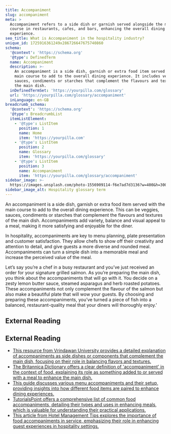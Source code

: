 ```yaml
---
title: Accompaniment
slug: accompaniment
meta: >
  Accompaniment refers to a side dish or garnish served alongside the main
  course in restaurants, cafes, and bars, enhancing the overall dining
  experience.
seo_title: What is Accompaniment in the hospitality industry?
unique_id: 1725916361249x286726647675740860
schema:
  '@context': 'https://schema.org'
  '@type': DefinedTerm
  name: Accompaniment
  description: >-
    An accompaniment is a side dish, garnish or extra food item served with the
    main course to add to the overall dining experience. It includes veggies,
    sauces, condiments or starches that complement the flavours and textures of
    the main dish.
  inDefinedTermSet: 'https://yourpilla.com/glossary'
  url: 'https://yourpilla.com/glossary/accompaniment'
  inLanguage: en-GB
breadcrumb_schema:
  '@context': 'https://schema.org'
  '@type': BreadcrumbList
  itemListElement:
    - '@type': ListItem
      position: 1
      name: Home
      item: 'https://yourpilla.com'
    - '@type': ListItem
      position: 2
      name: Glossary
      item: 'https://yourpilla.com/glossary'
    - '@type': ListItem
      position: 3
      name: Accompaniment
      item: 'https://yourpilla.com/glossary/accompaniment'
sidebar_image: >-
  https://images.unsplash.com/photo-1556909114-f6e7ad7d3136?w=400&h=300&fit=crop&auto=format
sidebar_image_alt: Hospitality glossary term
---
```


An accompaniment is a side dish, garnish or extra food item served with the main course to add to the overall dining experience. This can be veggies, sauces, condiments or starches that complement the flavours and textures of the main dish. Accompaniments add variety, balance and visual appeal to a meal, making it more satisfying and enjoyable for the diner.

In hospitality, accompaniments are key to menu planning, plate presentation and customer satisfaction. They allow chefs to show off their creativity and attention to detail, and give guests a more diverse and rounded meal. Accompaniments can turn a simple dish into a memorable meal and increase the perceived value of the meal.

Let’s say you’re a chef in a busy restaurant and you’ve just received an order for your signature grilled salmon. As you’re preparing the main dish, you think about the accompaniments that will go with it. You decide on a zesty lemon butter sauce, steamed asparagus and herb roasted potatoes. These accompaniments not only complement the flavour of the salmon but also make a beautiful plate that will wow your guests. By choosing and preparing these accompaniments, you’ve turned a piece of fish into a balanced, restaurant-quality meal that your diners will thoroughly enjoy.'

## External Reading



## External Reading

*   [This resource from Vrindawan University provides a detailed explanation of accompaniments as side dishes or components that complement the main dish, focusing on their role in balancing flavors and textures.](https://vuniversity.in/garnishes-accompaniments/)
*   [The Britannica Dictionary offers a clear definition of 'accompaniment' in the context of food, explaining its role as something added to or served with a meal to enhance the main dish.](https://www.britannica.com/dictionary/accompaniment)
*   [This guide discusses various menu accompaniments and their setup, providing insights into how different food items are paired to enhance dining experiences.](https://bngkolkata.com/menu-accompaniments-table-setup/)
*   [TutorialsPoint offers a comprehensive list of common food accompaniments, detailing their types and uses in enhancing meals, which is valuable for understanding their practical applications.](https://www.tutorialspoint.com/food_and_beverage_services/food_and_beverage_services_food_garnishing.htm)
*   [This article from Hotel Management Tips explores the importance of food accompaniments in service, emphasizing their role in enhancing guest experiences in hospitality settings.](https://www.hotelmanagementtips.com/food-accompaniments/)

